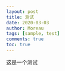 ```yaml
---
layout: post
title: 测试
date: 2020-03-03
author: Moreau
tags: [sample, test]
comments: true
toc: true
---
```


这是一个测试
